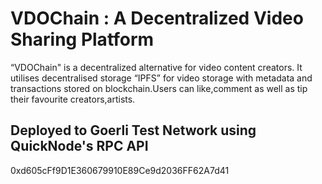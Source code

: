 # VDOChain : A Decentralized Video Sharing Platform

“VDOChain" is a decentralized alternative for video content creators. It utilises decentralised storage “IPFS” for video storage with metadata and transactions stored on blockchain.Users can like,comment as well as tip their favourite creators,artists.

## Deployed to Goerli Test Network using QuickNode's RPC API
0xd605cFf9D1E360679910E89Ce9d2036FF62A7d41

